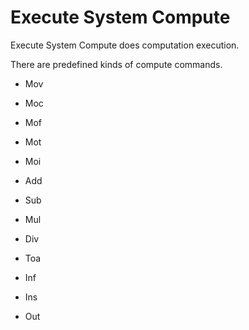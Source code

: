# **Execute System Compute**

Execute System Compute does computation execution.



There are predefined kinds of compute commands.






- Mov
- Moc
- Mof
- Mot
- Moi

- Add
- Sub
- Mul
- Div

- Toa


- Inf


- Ins
- Out